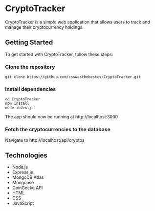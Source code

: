 # CryptoTracker

CryptoTracker is a simple web application that allows users to track and manage their cryptocurrency holdings.


## Getting Started
To get started with CryptoTracker, follow these steps:

### Clone the repository

```
git clone https://github.com/csswasthebestcs/CryptoTracker.git
```

### Install dependencies

```
cd CryptoTracker
npm install
node index.js
``` 
The app should now be running at http://localhost:3000

### Fetch the cryptocurrencies to the database

Navigate to http://localhost/api/cryptos

## Technologies 
- Node.js
- Express.js
- MongoDB Atlas
- Mongoose
- CoinGecko API
- HTML
- CSS
- JavaScript

